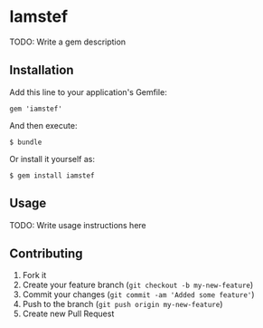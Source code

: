 # Iamstef

TODO: Write a gem description

## Installation

Add this line to your application's Gemfile:

    gem 'iamstef'

And then execute:

    $ bundle

Or install it yourself as:

    $ gem install iamstef

## Usage

TODO: Write usage instructions here

## Contributing

1. Fork it
2. Create your feature branch (`git checkout -b my-new-feature`)
3. Commit your changes (`git commit -am 'Added some feature'`)
4. Push to the branch (`git push origin my-new-feature`)
5. Create new Pull Request
